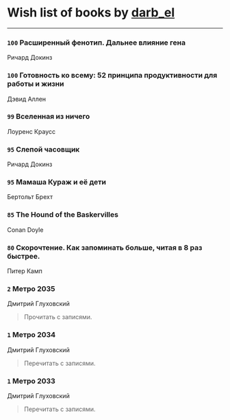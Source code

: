 # Wish list of books by [darb_el](http://vk.com/id184135339)
---

### `100` Расширенный фенотип. Дальнее влияние гена
Ричард Докинз

### `100` Готовность ко всему: 52 принципа продуктивности для работы и жизни
Дэвид Аллен

### `99` Вселенная из ничего
Лоуренс Краусс

### `95` Слепой часовщик
Ричард Докинз

### `95` Мамаша Кураж и её дети
Бертольт Брехт

### `85` The Hound of the Baskervilles
Conan Doyle

### `80` Скорочтение. Как запоминать больше, читая в 8 раз быстрее.
Питер Камп

### `2` Метро 2035
Дмитрий Глуховский
> Прочитать с записями.

### `1` Метро 2034
Дмитрий Глуховский
> Перечитать с записями.

### `1` Метро 2033
Дмитрий Глуховский
> Перечитать с записями.

